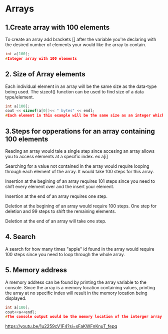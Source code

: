 # Arrays 
## 1.Create array with 100 elements
To create an array add brackets [] after the variable you're declaring with the desired number
of elements your would like the array to contain.
```c++
int a[100];
#Integer array with 100 elements
```
## 2. Size of Array elements
Each individual element in an array will be the same size as the data-type being used.
The sizeof() function can be used to find size of a data type/element.
```c++
int a[100];
cout << sizeof(a[0])<< " bytes" << endl;
#Each element in this example will be the same size as an integer which is 4 bytes.
```
## 3.Steps for opperations for an array containing 100 elements 
Reading an array would tale a single step since accesing an array allows you to access
elements at a specific index. ex a[i]

Searching for a value not contained in the array would require looping through each element
of the array. It would take 100 steps for this array.

Insertion at the begining of an array requires 101 steps since you need to shift every element
over and the insert your element.

Insertion at the end of an array requires one step.

Deletion at the begining of an array would require 100 steps. One step for deletion and 99 steps
to shift the remaining elements.

Deletion at the end of an array will take one step.
## 4. Search
A search for how many times "apple" id found in the array would require 100 steps since you
need to loop through the whole array.
## 5. Memory address
A memory address can be found by printing the array variable to the console.
Since the array is a memory location containing values, printing the array at no specific index will
result in the memory location being displayed.
```c++
int a[100];
cout<<a<<endl;
#The console output would be the memory location of the interger array a.
```
   
https://youtu.be/1u2259cV1F4?si=sFaKWFnKnuT_fepq








